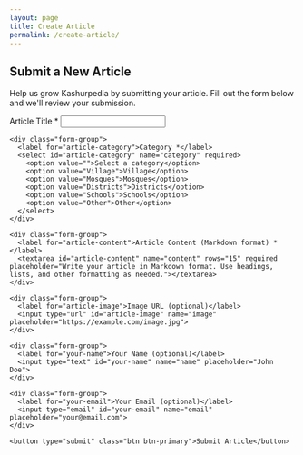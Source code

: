 ```yaml
---
layout: page
title: Create Article
permalink: /create-article/
---
```


<section class="create-article-form">
  <h1>Submit a New Article</h1>
  <p>Help us grow Kashurpedia by submitting your article. Fill out the form below and we'll review your submission.</p>
  
  <form id="article-form">
    <div class="form-group">
      <label for="article-title">Article Title *</label>
      <input type="text" id="article-title" name="title" required>
    </div>
    
    <div class="form-group">
      <label for="article-category">Category *</label>
      <select id="article-category" name="category" required>
        <option value="">Select a category</option>
        <option value="Village">Village</option>
        <option value="Mosques">Mosques</option>
        <option value="Districts">Districts</option>
        <option value="Schools">Schools</option>
        <option value="Other">Other</option>
      </select>
    </div>
    
    <div class="form-group">
      <label for="article-content">Article Content (Markdown format) *</label>
      <textarea id="article-content" name="content" rows="15" required placeholder="Write your article in Markdown format. Use headings, lists, and other formatting as needed."></textarea>
    </div>
    
    <div class="form-group">
      <label for="article-image">Image URL (optional)</label>
      <input type="url" id="article-image" name="image" placeholder="https://example.com/image.jpg">
    </div>
    
    <div class="form-group">
      <label for="your-name">Your Name (optional)</label>
      <input type="text" id="your-name" name="name" placeholder="John Doe">
    </div>
    
    <div class="form-group">
      <label for="your-email">Your Email (optional)</label>
      <input type="email" id="your-email" name="email" placeholder="your@email.com">
    </div>
    
    <button type="submit" class="btn btn-primary">Submit Article</button>
  </form>
  
  <div id="form-success" class="success-message" style="display: none;">
    <h3>Thank you for your submission!</h3>
    <p>Your article has been prepared. Please check your email to complete the submission process.</p>
  </div>
</section>
